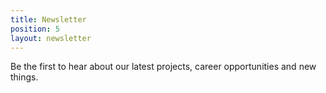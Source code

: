 ```yaml
---
title: Newsletter
position: 5
layout: newsletter
---
```


Be the first to hear about our latest projects, career opportunities and new things.